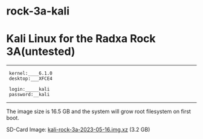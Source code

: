 # rock-3a-kali
# Kali Linux for the Radxa Rock 3A(untested)


----------------
     kernel:____6.1.0
     desktop:___XFCE4
     
     login:_____kali
     password:__kali
-----------------

The image size is 16.5 GB and the system will grow root filesystem on first boot.


SD-Card Image: <a href="https://drive.google.com/file/d/1j_rukWRvlFamKC-29lodC6pXjodwvzJU/view?usp=sharing">kali-rock-3a-2023-05-16.img.xz</a> (3.2 GB)

